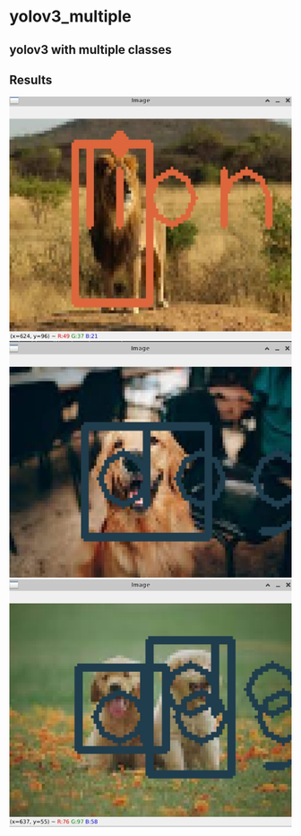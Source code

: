 # yolov3_multiple
## yolov3 with multiple classes

## Results
![result_01](results/result_01.jpg)
![result_01](results/result_02.jpg)
![result_01](results/result_03.jpg)
